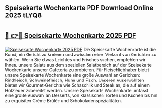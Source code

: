 ## Speisekarte Wochenkarte PDF Download Online 2025 tLYQ8

# <h2><a href="http://gcaee2o.nevu.top/?p=Speisekarte+Wochenkarte">🔗 👉🔴 Speisekarte Wochenkarte 2025 PDF</a></h2>

[![Speisekarte Wochenkarte 2025 PDF](https://i.imgur.com/dBaPXMq.png)](http://gcaee2o.nevu.top/?p=Speisekarte+Wochenkarte)
Die Speisekarte Wochenkarte ist die Kunst, ein Gericht zu kreieren und zwischen einer Vielzahl von Gerichten zu wählen. Wenn Sie etwas Leichtes und Frisches suchen, empfehlen wir Ihnen, unsere Salate aus dem speziellen Salatbereich auf der Speisekarte Wochenkarte unserer Cafeteria zu probieren. Für Fleischliebhaber bietet unsere Speisekarte Wochenkarte eine große Auswahl an Gerichten: Rindfleisch, Schweinefleisch, Huhn und Fisch. Unseren Auserwählten bieten wir Gourmet-Gerichte wie Schaschlik und Steak an, die auf einem Holzfeuer zubereitet werden. Unsere Speisekarte Wochenkarte umfasst eine große Auswahl an Desserts, von klassischen Torten und Kuchen bis hin zu exquisiten Crème Brûlée und Schokoladenspezialitäten.
